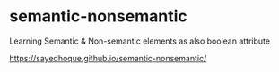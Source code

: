 # semantic-nonsemantic
Learning Semantic &amp; Non-semantic elements as also boolean attribute

 https://sayedhoque.github.io/semantic-nonsemantic/
